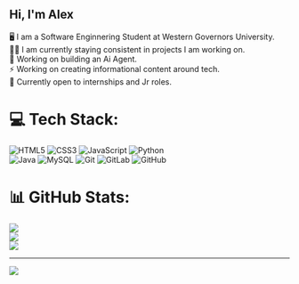 ## Hi, I'm Alex
🖥️ I am a Software Enginnering Student at Western Governors University.</br>
👨‍💻 I am currently staying consistent in projects I am working on.</br> 
🤖 Working on building an Ai Agent. </br><!-- added 05/02/2025 AS --> 
⚡ Working on creating informational content around tech. <!-- removed per not currently needed [instagram](https://www.instagram.com/devopsanti/)--></br> 
📨 Currently open to internships and Jr roles. 


# 💻 Tech Stack:
![HTML5](https://img.shields.io/badge/html5-%23E34F26.svg?style=for-the-badge&logo=html5&logoColor=white) ![CSS3](https://img.shields.io/badge/css3-%231572B6.svg?style=for-the-badge&logo=css3&logoColor=white) ![JavaScript](https://img.shields.io/badge/javascript-%23323330.svg?style=for-the-badge&logo=javascript&logoColor=%23F7DF1E) ![Python](https://img.shields.io/badge/python-3670A0?style=for-the-badge&logo=python&logoColor=ffdd54)</br> ![Java](https://img.shields.io/badge/java-%23ED8B00.svg?style=for-the-badge&logo=openjdk&logoColor=white) ![MySQL](https://img.shields.io/badge/mysql-4479A1.svg?style=for-the-badge&logo=mysql&logoColor=white) ![Git](https://img.shields.io/badge/git-%23F05033.svg?style=for-the-badge&logo=git&logoColor=white) ![GitLab](https://img.shields.io/badge/gitlab-%23181717.svg?style=for-the-badge&logo=gitlab&logoColor=white) ![GitHub](https://img.shields.io/badge/github-%23121011.svg?style=for-the-badge&logo=github&logoColor=white)
# 📊 GitHub Stats:
![](https://github-readme-stats.vercel.app/api?username=DevOpSanti&theme=merko&hide_border=false&include_all_commits=false&count_private=false)<br/>
![](https://nirzak-streak-stats.vercel.app/?user=DevOpSanti&theme=merko&hide_border=false)<br/>
![](https://github-readme-stats.vercel.app/api/top-langs/?username=DevOpSanti&theme=merko&hide_border=false&include_all_commits=false&count_private=false&layout=compact)

---
[![](https://visitcount.itsvg.in/api?id=DevOpSanti&icon=0&color=0)](https://visitcount.itsvg.in)

<!-- Proudly created with GPRM ( https://gprm.itsvg.in ) -->
<!--- No updates --> 
